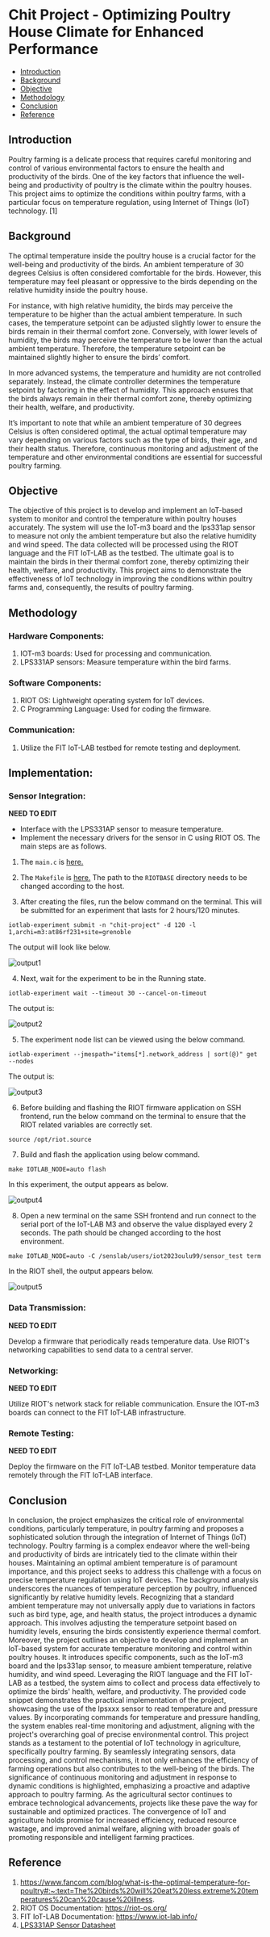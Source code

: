 # Chit Project - Optimizing Poultry House Climate for Enhanced Performance

* [Introduction](#Introduction)
* [Background](#Background)
* [Objective](#Objective)
* [Methodology](#Methodology)
* [Conclusion](#Conclusion)
* [Reference](#Reference)

## Introduction

Poultry farming is a delicate process that requires careful monitoring and control of various environmental factors to ensure the health and productivity of the birds. One of the key factors that influence the well-being and productivity of poultry is the climate within the poultry houses. This project aims to optimize the conditions within poultry farms, with a particular focus on temperature regulation, using Internet of Things (IoT) technology. [1]

## Background 

The optimal temperature inside the poultry house is a crucial factor for the well-being and productivity of the birds. An ambient temperature of 30 degrees Celsius is often considered comfortable for the birds. However, this temperature may feel pleasant or oppressive to the birds depending on the relative humidity inside the poultry house.

For instance, with high relative humidity, the birds may perceive the temperature to be higher than the actual ambient temperature. In such cases, the temperature setpoint can be adjusted slightly lower to ensure the birds remain in their thermal comfort zone. Conversely, with lower levels of humidity, the birds may perceive the temperature to be lower than the actual ambient temperature. Therefore, the temperature setpoint can be maintained slightly higher to ensure the birds’ comfort.

In more advanced systems, the temperature and humidity are not controlled separately. Instead, the climate controller determines the temperature setpoint by factoring in the effect of humidity. This approach ensures that the birds always remain in their thermal comfort zone, thereby optimizing their health, welfare, and productivity.

It’s important to note that while an ambient temperature of 30 degrees Celsius is often considered optimal, the actual optimal temperature may vary depending on various factors such as the type of birds, their age, and their health status. Therefore, continuous monitoring and adjustment of the temperature and other environmental conditions are essential for successful poultry farming.


## Objective

The objective of this project is to develop and implement an IoT-based system to monitor and control the temperature within poultry houses accurately. The system will use the IoT-m3 board and the lps331ap sensor to measure not only the ambient temperature but also the relative humidity and wind speed. The data collected will be processed using the RIOT language and the FIT IoT-LAB as the testbed. The ultimate goal is to maintain the birds in their thermal comfort zone, thereby optimizing their health, welfare, and productivity. This project aims to demonstrate the effectiveness of IoT technology in improving the conditions within poultry farms and, consequently, the results of poultry farming.

## Methodology

### Hardware Components:

1. IOT-m3 boards: Used for processing and communication.
2. LPS331AP sensors: Measure temperature within the bird farms.

### Software Components:

1. RIOT OS: Lightweight operating system for IoT devices.
2. C Programming Language: Used for coding the firmware.

### Communication:

1. Utilize the FIT IoT-LAB testbed for remote testing and deployment.

## Implementation:

### Sensor Integration:

**NEED TO EDIT**

* Interface with the LPS331AP sensor to measure temperature.
* Implement the necessary drivers for the sensor in C using RIOT OS. The main steps are as follows. 

1. The `main.c` is [here.](main.c)

2. The `Makefile` is [here.](Makefile) The path to the `RIOTBASE` directory needs to be changed according to the host. 

3. After creating the files, run the below command on the terminal. This will be submitted for an experiment that lasts for 2 hours/120 minutes. 

```terminal
iotlab-experiment submit -n "chit-project" -d 120 -l 1,archi=m3:at86rf231+site=grenoble
```

The output will look like below. 

![output1](images/output1.JPG)

4. Next, wait for the experiment to be in the Running state.

```terminal
iotlab-experiment wait --timeout 30 --cancel-on-timeout
```

The output is:

![output2](images/output2.JPG)

5. The experiment node list can be viewed using the below command.

```terminal
iotlab-experiment --jmespath="items[*].network_address | sort(@)" get --nodes
```

The output is:

![output3](images/output3.JPG)

6. Before building and flashing the RIOT firmware application on SSH frontend, run the below command on the terminal to ensure that the RIOT related variables are correctly set.

```terminal
source /opt/riot.source
```

7. Build and flash the application using below command.
```terminal
make IOTLAB_NODE=auto flash
```

In this experiment, the output appears as below. 

![output4](images/output4.JPG)

8. Open a new terminal on the same SSH frontend and run connect to the serial port of the IoT-LAB M3 and observe the value displayed every 2 seconds. The path should be changed according to the host environment. 

```terminal
make IOTLAB_NODE=auto -C /senslab/users/iot2023oulu99/sensor_test term
```
In the RIOT shell, the output appears below.  

![output5](images/output5.JPG)


### Data Transmission:

**NEED TO EDIT**


Develop a firmware that periodically reads temperature data.
Use RIOT's networking capabilities to send data to a central server.

### Networking:

**NEED TO EDIT**


Utilize RIOT's network stack for reliable communication.
Ensure the IOT-m3 boards can connect to the FIT IoT-LAB infrastructure.

### Remote Testing:

**NEED TO EDIT**


Deploy the firmware on the FIT IoT-LAB testbed.
Monitor temperature data remotely through the FIT IoT-LAB interface.

## Conclusion
In conclusion, the project emphasizes the critical role of environmental conditions, particularly temperature, in poultry farming and proposes a sophisticated solution through the integration of Internet of Things (IoT) technology. Poultry farming is a complex endeavor where the well-being and productivity of birds are intricately tied to the climate within their houses. Maintaining an optimal ambient temperature is of paramount importance, and this project seeks to address this challenge with a focus on precise temperature regulation using IoT devices.
The background analysis underscores the nuances of temperature perception by poultry, influenced significantly by relative humidity levels. Recognizing that a standard ambient temperature may not universally apply due to variations in factors such as bird type, age, and health status, the project introduces a dynamic approach. This involves adjusting the temperature setpoint based on humidity levels, ensuring the birds consistently experience thermal comfort.
Moreover, the project outlines an objective to develop and implement an IoT-based system for accurate temperature monitoring and control within poultry houses. It introduces specific components, such as the IoT-m3 board and the lps331ap sensor, to measure ambient temperature, relative humidity, and wind speed. Leveraging the RIOT language and the FIT IoT-LAB as a testbed, the system aims to collect and process data effectively to optimize the birds' health, welfare, and productivity.
The provided code snippet demonstrates the practical implementation of the project, showcasing the use of the lpsxxx sensor to read temperature and pressure values. By incorporating commands for temperature and pressure handling, the system enables real-time monitoring and adjustment, aligning with the project's overarching goal of precise environmental control.
This project stands as a testament to the potential of IoT technology in agriculture, specifically poultry farming. By seamlessly integrating sensors, data processing, and control mechanisms, it not only enhances the efficiency of farming operations but also contributes to the well-being of the birds. The significance of continuous monitoring and adjustment in response to dynamic conditions is highlighted, emphasizing a proactive and adaptive approach to poultry farming.
As the agricultural sector continues to embrace technological advancements, projects like these pave the way for sustainable and optimized practices. The convergence of IoT and agriculture holds promise for increased efficiency, reduced resource wastage, and improved animal welfare, aligning with broader goals of promoting responsible and intelligent farming practices.

## Reference 

1. https://www.fancom.com/blog/what-is-the-optimal-temperature-for-poultry#:~:text=The%20birds%20will%20eat%20less,extreme%20temperatures%20can%20cause%20illness.
2. RIOT OS Documentation: https://riot-os.org/
3. FIT IoT-LAB Documentation: https://www.iot-lab.info/
4. [LPS331AP Sensor Datasheet](https://www.alldatasheet.com/datasheet-pdf/pdf/473924/STMICROELECTRONICS/LPS331AP.html)
